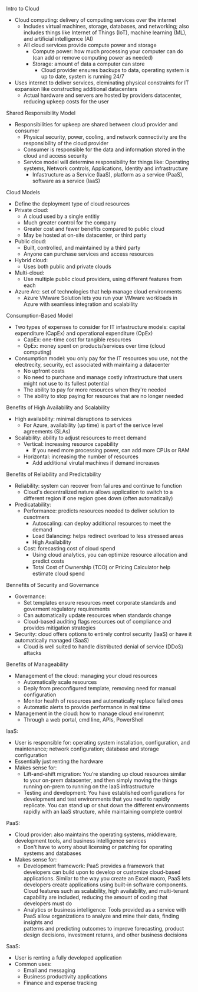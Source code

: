 Intro to Cloud
- Cloud computing: delivery of computing services over the internet
  - Includes virtual machines, storage, databases, and networking; also includes things like Internet of Things (IoT), machine learning (ML), and artificial intelligence (AI)
  - All cloud services provide compute power and storage
    - Compute power: how much processing your computer can do (can add or remove computing power as needed)
    - Storage: amount of data a computer can store
      - Cloud provider ensures backups to data, operating system is up to date, system is running 24/7
- Uses internet to deliver services, eleminating physical constraints for IT expansion like constructing additional datacenters
  - Actual hardware and servers are hosted by providers datacenter, reducing upkeep costs for the user

Shared Responsibility Model
- Responsibilities for upkeep are shared between cloud provider and consumer
  - Physical security, power, cooling, and network connectivity are the responsibility of the cloud provider
  - Consumer is responsible for the data and information stored in the cloud and access security
  - Service model will determine responsibility for things like: Operating systems, Network controls, Applications, Identity and infrastructure
    - Infastructure as a Service (IaaS), platform as a service (PaaS), software as a service (IaaS)

Cloud Models
- Define the deployment type of cloud resources
- Private cloud:
  - A cloud used by a single entitiy
  - Much greater control for the company
  - Greater cost and fewer benefits compared to public cloud
  - May be hosted at on-site datacenter, or third party
- Public cloud:
  - Built, controlled, and maintained by a third party
  - Anyone can purchase services and access resources
- Hybrid cloud:
  - Uses both public and private clouds
- Multi-cloud:
  - Use multiple public cloud providers, using different features from each
- Azure Arc: set of technologies that help manage cloud environments
  - Azure VMware Solution lets you run your VMware workloads in Azure with seamless integration and scalability

Consumption-Based Model
- Two types of expenses to consider for IT infastructure models: capital expenditure (CapEx) and operational expenditure (OpEx)
  - CapEx: one-time cost for tangible resources
  - OpEx: money spent on products/services over time (cloud computing)
- Consumption model: you only pay for the IT resources you use, not the electrecity, security, ect associated with maintaing a datacenter
  - No upfront costs
  - No need to purchase and manage costly infrastructure that users might not use to its fullest potential
  - The ability to pay for more resources when they're needed
  - The ability to stop paying for resources that are no longer needed

Benefits of High Availability and Scalability
- High availability: minimal disruptions to services
  - For Azure, availability (up time) is part of the serivce level agreements (SLAs)
- Scalability: ability to adjust resources to meet demand
  - Vertical: increasing resource capability
    - If you need more processing power, can add more CPUs or RAM
  - Horizontal: increasing the number of resources
    - Add additional virutal machines if demand increases

Benefits of Reliability and Predictability
- Reliability: system can recover from failures and continue to function
  - Cloud's decentralized nature allows application to switch to a different region if one region goes down (often automatically)
- Predicatability:
  - Performance: predicts resources needed to deliver solution to cusotmers
    - Autoscaling: can deploy additional resources to meet the demand
    - Load Balancing: helps redirect overload to less stressed areas
    - High Availability
  - Cost: forecasting cost of cloud spend
    - Using cloud analytics, you can optimize resource allocation and predict costs
    - Total Cost of Ownership (TCO) or Pricing Calculator help estimate cloud spend

Bennefits of Security and Governance
- Governance:
  - Set templates ensure resources meet corporate standards and goverment regulatory requirements
  - Can automatically update resources when standards change
  - Cloud-based auditing flags resources out of compliance and provides mitigation strategies
- Security: cloud offers options to entirely control security (IaaS) or have it automatically managed (SaaS)
  - Cloud is well suited to handle distributed denial of service (DDoS) attacks

Benefits of Manageability
- Management of the cloud: managing your cloud resources
  - Automatically scale resources
  - Deply from preconfigured template, removing need for manual configuration
  - Monitor health of resources and automatically replace failed ones
  - Automatic alerts to provide performance in real time
- Management in the cloud: how to manage cloud environemnt
  - Through a web portal, cmd line, APIs, PowerShell

IaaS:
- User is responsible for: operating system installation, configuration, and maintenance; network configuration; database and storage configuration
- Essentially just renting the hardware
- Makes sense for:
  - Lift-and-shift migration: You’re standing up cloud resources similar to your on-prem datacenter, and then simply moving the things running on-prem to         running on the IaaS infrastructure
  - Testing and development: You have established configurations for development and test environments that you need to rapidly replicate. You can stand up       or shut down the different environments rapidly with an IaaS structure, while maintaining complete control

PaaS:
- Cloud provider: also maintains the operating systems, middleware, development tools, and business intelligence services
  - Don't have to worry about licensing or patching for operating systems and databases
- Makes sense for:
  - Development framework: PaaS provides a framework that developers can build upon to develop or customize cloud-based applications. Similar to the way you     create an Excel macro, PaaS lets developers create applications using built-in software components. Cloud features such as scalability, high
    availability, and multi-tenant capability are included, reducing the amount of coding that developers must do
  - Analytics or business intelligence: Tools provided as a service with PaaS allow organizations to analyze and mine their data, finding insights and  
    patterns and predicting outcomes to improve forecasting, product design decisions, investment returns, and other business decisions
    
SaaS:
- User is renting a fully developed application
- Common uses:
  - Email and messaging
  - Business productivity applications
  - Finance and expense tracking

